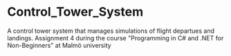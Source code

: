 # Control_Tower_System
A control tower system that manages simulations of flight departues and landings. Assignment 4 during the course "Programming in C# and .NET for Non-Beginners" at Malmö university
